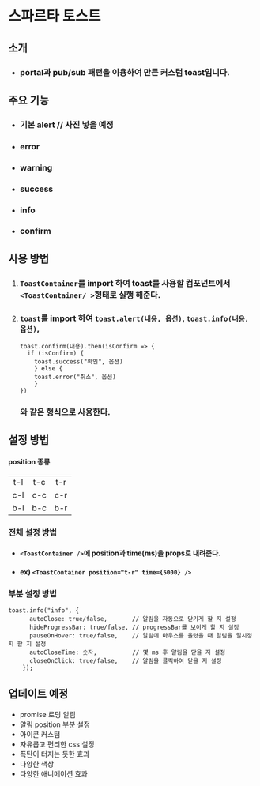 # 스파르타 토스트

## 소개

- ### portal과 pub/sub 패턴을 이용하여 만든 커스텀 toast입니다.

## 주요 기능

- ### 기본 alert // 사진 넣을 예정

- ### error

- ### warning

- ### success

- ### info

- ### confirm

## 사용 방법

1. ### `ToastContainer`를 import 하여 toast를 사용할 컴포넌트에서 `<ToastContainer/ >`형태로 실행 해준다.
2. ### `toast`를 import 하여 `toast.alert(내용, 옵션)`, `toast.info(내용, 옵션)`,

   ```
   toast.confirm(내용).then(isConfirm => {
     if (isConfirm) {
       toast.success("확인", 옵션)
       } else {
       toast.error("취소", 옵션)
       }
   })
   ```

   ### 와 같은 형식으로 사용한다.

## 설정 방법

#### position 종류

|     |     |     |
| :-: | :-: | :-: |
| t-l | t-c | t-r |
| c-l | c-c | c-r |
| b-l | b-c | b-r |

### 전체 설정 방법

- #### `<ToastContainer />`에 position과 time(ms)을 props로 내려준다. <br/>
- #### ex) `<ToastContainer position="t-r" time={5000} />`<br/>

### 부분 설정 방법

```
toast.info("info", {
      autoClose: true/false,       // 알림을 자동으로 닫기게 할 지 설정
      hideProgressBar: true/false, // progressBar를 보이게 할 지 설정
      pauseOnHover: true/false,    // 알림에 마우스를 올렸을 때 알림을 일시정지 할 지 설정
      autoCloseTime: 숫자,          // 몇 ms 후 알림을 닫을 지 설정
      closeOnClick: true/false,    // 알림을 클릭하여 닫을 지 설정
    });
```

## 업데이트 예정

- promise 로딩 알림
- 알림 position 부분 설정
- 아이콘 커스텀
- 자유롭고 편리한 css 설정
- 폭탄이 터지는 듯한 효과
- 다양한 색상
- 다양한 애니메이션 효과
